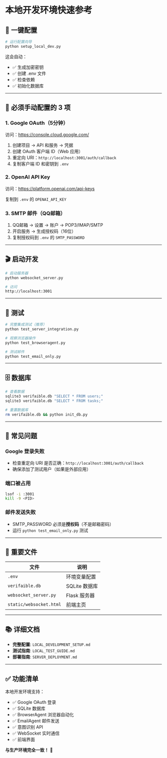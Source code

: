 # 本地开发环境快速参考

## 🚀 一键配置

```bash
# 运行配置向导
python setup_local_dev.py
```

这会自动：
- ✅ 生成加密密钥
- ✅ 创建 .env 文件
- ✅ 检查依赖
- ✅ 初始化数据库

---

## 📝 必须手动配置的 3 项

### 1. Google OAuth（5分钟）

访问：https://console.cloud.google.com/

1. 创建项目 → API 和服务 → 凭据
2. 创建 OAuth 客户端 ID（Web 应用）
3. 重定向 URI：`http://localhost:3001/auth/callback`
4. 复制客户端 ID 和密钥到 `.env`

### 2. OpenAI API Key

访问：https://platform.openai.com/api-keys

复制到 `.env` 的 `OPENAI_API_KEY`

### 3. SMTP 邮件（QQ邮箱）

1. QQ邮箱 → 设置 → 账户 → POP3/IMAP/SMTP
2. 开启服务 → 生成授权码（16位）
3. 复制授权码到 `.env` 的 `SMTP_PASSWORD`

---

## 🎬 启动开发

```bash
# 启动服务器
python websocket_server.py

# 访问
http://localhost:3001
```

---

## 🧪 测试

```bash
# 完整集成测试（推荐）
python test_server_integration.py

# 观察浏览器操作
python test_browseragent.py

# 测试邮件
python test_email_only.py
```

---

## 🗄️ 数据库

```bash
# 查看数据
sqlite3 verifaible.db "SELECT * FROM users;"
sqlite3 verifaible.db "SELECT * FROM tasks;"

# 重置数据库
rm verifaible.db && python init_db.py
```

---

## 🐛 常见问题

### Google 登录失败
- 检查重定向 URI 是否正确：`http://localhost:3001/auth/callback`
- 确保添加了测试用户（如果是外部应用）

### 端口被占用
```bash
lsof -i :3001
kill -9 <PID>
```

### 邮件发送失败
- SMTP_PASSWORD 必须是**授权码**（不是邮箱密码）
- 运行 `python test_email_only.py` 测试

---

## 📂 重要文件

| 文件 | 说明 |
|------|------|
| `.env` | 环境变量配置 |
| `verifaible.db` | SQLite 数据库 |
| `websocket_server.py` | Flask 服务器 |
| `static/websocket.html` | 前端主页 |

---

## 📚 详细文档

- **完整配置**: `LOCAL_DEVELOPMENT_SETUP.md`
- **测试指南**: `LOCAL_TEST_GUIDE.md`
- **部署指南**: `SERVER_DEPLOYMENT.md`

---

## ✅ 功能清单

本地开发环境支持：
- ✅ Google OAuth 登录
- ✅ SQLite 数据库
- ✅ BrowserAgent 浏览器自动化
- ✅ EmailAgent 邮件发送
- ✅ 意图识别 API
- ✅ WebSocket 实时通信
- ✅ 前端界面

**与生产环境完全一致！** 🎉
